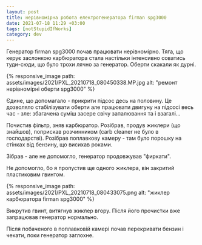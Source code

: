 ```yaml
---
layout: post
title: нерівномірна робота електрогенератора firman spg3000
date: 2021-07-18 11:29 +03:00
tags: [notStupidIfWorks]
category: dev
---
```

Генератор firman spg3000 почав працювати нерівномірно.
Тяга, що керує заслонкою карбюратора стала настільки інтенсивно соватись туди-сюди, що було трохи лячно за генератор.
Оберти скакали як дурні.

{% responsive_image path: assets/images/2021/PXL_20210718_080450338.MP.jpg alt: "ремонт нерівномірні оберти spg3000" %}

Єдине, що допомагало - прикрити підсос десь на половину. 
Це дозволяло стабілізувати оберти але працювати двигуну на підсосі весь час - зле:
збагачена суміш засере свічу запалювання та і взагалі...

Почистив фільтр, зняв карбюратор. 
Розібрав, продув жиклери (що знайшов), поприскав розчинником (carb cleaner не було в господарстві).
Розібрав поплавкову камеру - там було порошку на стінках від бензину, що висихав роками.

Зібрав - але не допомогло, генератор продовжував "фиркати". 

Не допомогло, бо я пропустив ще одного жиклера, він закритий пластиковим гвинтом.

{% responsive_image path: assets/images/2021/PXL_20210718_080433075.png alt: "жиклер карбюратора firman spg3000" %}

Викрутив гвинт, витягнув жиклер вгору. 
Після його прочистки вже запрацював генератор нормально.

Після побаченого в поплавковій камері почав перекривати бензин і чекати, поки генератор заглохне.
